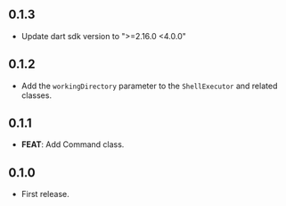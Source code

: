 ## 0.1.3

* Update dart sdk version to ">=2.16.0 <4.0.0"

## 0.1.2

* Add the `workingDirectory` parameter to the `ShellExecutor` and related classes.

## 0.1.1

* **FEAT**: Add Command class.

## 0.1.0

* First release.
